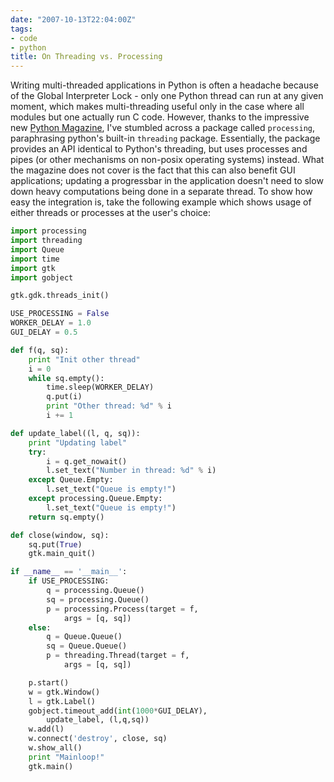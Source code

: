 ```yaml
---
date: "2007-10-13T22:04:00Z"
tags:
- code
- python
title: On Threading vs. Processing
---
```


Writing multi-threaded applications in Python is often a headache because of
the Global Interpreter Lock - only one Python thread can run at any given
moment, which makes multi-threading useful only in the case where all modules
but one actually run C code. However, thanks to the impressive new [Python
Magazine](http://pythonmagazine.com), I've stumbled across a package called
`processing`, paraphrasing python's built-in `threading` package. Essentially,
the package provides an API identical to Python's threading, but uses processes
and pipes (or other mechanisms on non-posix operating systems) instead. What
the magazine does not cover is the fact that this can also benefit GUI
applications; updating a progressbar in the application doesn't need to slow
down heavy computations being done in a separate thread. To show how easy the
integration is, take the following example which shows usage of either threads
or processes at the user's choice:

```python
import processing
import threading
import Queue
import time
import gtk
import gobject

gtk.gdk.threads_init()

USE_PROCESSING = False
WORKER_DELAY = 1.0
GUI_DELAY = 0.5

def f(q, sq):
	print "Init other thread"
	i = 0
	while sq.empty():
		time.sleep(WORKER_DELAY)
		q.put(i)
		print "Other thread: %d" % i
		i += 1

def update_label((l, q, sq)):
	print "Updating label"
	try:
		i = q.get_nowait()
		l.set_text("Number in thread: %d" % i)
	except Queue.Empty:
		l.set_text("Queue is empty!")
	except processing.Queue.Empty:
		l.set_text("Queue is empty!")
	return sq.empty()

def close(window, sq):
	sq.put(True)
	gtk.main_quit()

if __name__ == '__main__':
	if USE_PROCESSING:
		q = processing.Queue()
		sq = processing.Queue()
		p = processing.Process(target = f,
			args = [q, sq])
	else:
		q = Queue.Queue()
		sq = Queue.Queue()
		p = threading.Thread(target = f,
			args = [q, sq])

	p.start()
	w = gtk.Window()
	l = gtk.Label()
	gobject.timeout_add(int(1000*GUI_DELAY),
		update_label, (l,q,sq))
	w.add(l)
	w.connect('destroy', close, sq)
	w.show_all()
	print "Mainloop!"
	gtk.main()
```
